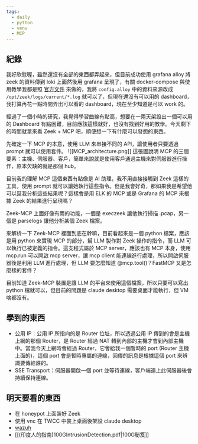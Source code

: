 ```yaml
---
tags:
  - daily
  - python
  - venv
  - MCP
---
```

## 紀錄
我好欣慰喔，雖然還沒有全部的東西都弄起來，但目前成功使用 grafana alloy 將 zeek 的資料傳到 loki 上面然後用 grafana 呈現了，有關 docker-compose 與使用教學我都是照 [官方文件](https://grafana.com/docs/alloy/latest/tutorials/send-logs-to-loki/) 來做的，我將 `config.alloy` 中的資料來源改成 `/opt/zeek/logs/current/*.log` 就可以了，但現在還沒有可以用的 dashboard，我打算再花一點時間弄出可以看的 dashboard，現在至少知道是可以 work 的。

經過了一個小時的研究，我覺得學習曲線有點高，想要在一兩天架設出一個可以用的 Dashboard 有點困難，目前應該這樣就好，也沒有找到好用的教學。今天剩下的時間就拿來看 Zeek + MCP 吧，順便想一下有什麼可以發想的東西。

先確定一下 MCP 的本意，使用 LLM 來串接不同的 API，讓使用者只要透過 prompt 就可以使用套件。
![[MCP_architecture.png]]
這張圖說明 MCP 的三個要素：主機、伺服器、客戶，簡單來說就是使用客戶通過主機來對伺服器進行操作，原本欠缺的就是那個 hub。

目前我的理解 MCP 這個東西有點像是 AI 助理，我不用直接接觸到 Zeek 這樣的工具，使用 prompt 就可以讓她執行這些指令。但是我會好奇，那如果我是希望他可以幫我分析這些結果呢？這樣會是用 ELK 的 MCP 或是 Grafana 的 MCP 來根據  Zeek 的結果進行呈現嗎？

Zeek-MCP 上面好像有兩的功能，一個是 execzeek 讓他執行掃描 .pcap，另一個是 parselogs 讓他分析某個 Zeek 檔案。

來解析一下 Zeek-MCP 裡面到底在幹嘛，目前看起來是一個 python 檔案，應該是用 python 來實現 MCP 的部分，幫 LLM 製作對 Zeek 操作的指令，而 LLM 可以執行已被定義的指令。這支程式屬於 MCP server，應該也有 MCP 本身，使用 mcp.run 可以開啟 mcp server，讓 mcp client 能連線進行處理，所以開啟伺服器後是利用 LLM 進行處理，但 LLM 要怎麼知道 @mcp.tool()？FastMCP 又是怎麼樣的套件？

目前知道 Zeek-MCP 裝置是讓 LLM 的平台來使用這個檔案，所以只要可以寫出 python 檔就可以，但目前的問題是 claude desktop 需要桌面才能執行，但 VM 啥都沒有。
## 學到的東西
- 公用 IP：公用 IP 所指向的是 Router 位址，所以透過公用 IP 傳到的會是主機上網的那個 Router，是 Router 經過 NAT 轉到內部的主機才會到內部主機中。當我今天上網時會經過 Router，它會給我一個暫時的 port (Router 主機上面的)，這個 port 會是暫時專屬的連線，回傳的訊息是根據這個 port 來辨識要傳給誰的。
- SSE Transport：伺服器開啟一個 port 並等待連線，客戶端連上此伺服器後會持續保持連線。

## 明天要看的東西
- 在 honeypot 上面裝好 Zeek
- 使用 vnc 在 TWCC 中裝上桌面後架設 claude desktop
- [wazuh](https://ithelp.ithome.com.tw/articles/10319535)
- [[(印度人的指南)100GIntrusionDetection.pdf|100G秘笈]]
